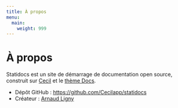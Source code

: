 ```yaml
---
title: À propos
menu:
  main:
    weight: 999
---
```

# À propos

Statidocs est un site de démarrage de documentation open source, construit sur [Cecil](https://cecil.app/) et le [thème Docs](https://github.com/Cecilapp/theme-docs).

- Dépôt GitHub : <https://github.com/Cecilapp/statidocs>
- Créateur : [Arnaud Ligny](https://arnaudligny.fr)
